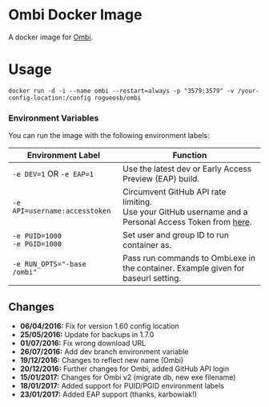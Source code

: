 # Ombi Docker Image
A docker image for [Ombi](https://github.com/tidusjar/Ombi).

# Usage

    docker run -d -i --name ombi --restart=always -p "3579:3579" -v /your-config-location:/config rogueosb/ombi

### Environment Variables
You can run the image with the following environment labels:

| Environment Label | Function |
|-------------------|----------|
| `-e DEV=1` OR `-e EAP=1` | Use the latest dev or Early Access Preview (EAP) build. |
| `-e API=username:accesstoken` | Circumvent GitHub API rate limiting. <br>Use your GitHub username and a Personal Access Token from [here](https://github.com/settings/tokens). |
| `-e PUID=1000`<br>`-e PGID=1000` | Set user and group ID to run container as. |
| `-e RUN_OPTS="-base /ombi"` | Pass run commands to Ombi.exe in the container. Example given for baseurl setting. |


## Changes
- **06/04/2016:** Fix for version 1.60 config location
- **25/05/2016:** Update for backups in 1.7.0
- **01/07/2016:** Fix wrong download URL
- **26/07/2016:** Add dev branch environment variable
- **19/12/2016:** Changes to reflect new name (Ombi)
- **20/12/2016:** Further changes for Ombi, added GitHub API login
- **15/01/2017:** Changes for Ombi v2 (migrate db, new exe filename)
- **18/01/2017:** Added support for PUID/PGID environment labels
- **23/01/2017:** Added EAP support (thanks, karbowiak!)
